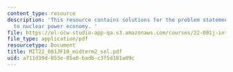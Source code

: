 ```yaml
---
content_type: resource
description: 'This resource contains solutions for the problem statements related
  to nuclear power economy. '
file: https://ol-ocw-studio-app-qa.s3.amazonaws.com/courses/22-081j-introduction-to-sustainable-energy-fall-2010/a711d39d853e85a0badbc3f5d181a09c_MIT22_081JF10_midterm2_sol.pdf
file_type: application/pdf
resourcetype: Document
title: MIT22_081JF10_midterm2_sol.pdf
uid: a711d39d-853e-85a0-badb-c3f5d181a09c
---
```

